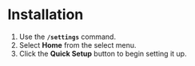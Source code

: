 # Installation

1. Use the **`/settings`** command.
2. Select **Home** from the select menu.
3. Click the **Quick Setup** button to begin setting it up.
